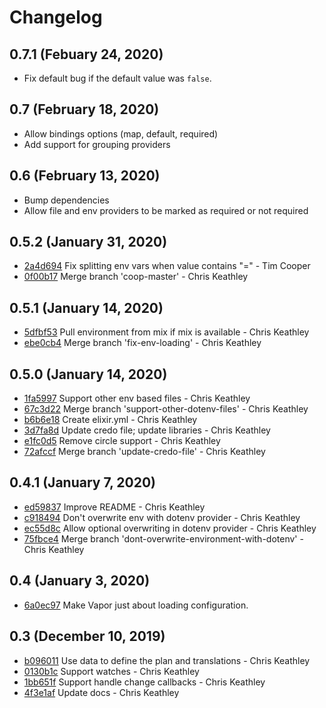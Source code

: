 # Changelog

## 0.7.1 (Febuary 24, 2020)

* Fix default bug if the default value was `false`.

## 0.7 (February 18, 2020)

* Allow bindings options (map, default, required)
* Add support for grouping providers

## 0.6 (February 13, 2020)

* Bump dependencies
* Allow file and env providers to be marked as required or not required

## 0.5.2 (January 31, 2020)

* [2a4d694](https://github.com/keathley/vapor/commit/2a4d6944d1bbe4302ba38db15d4ca087e8268e32) Fix splitting env vars when value contains "=" - Tim Cooper
* [0f00b17](https://github.com/keathley/vapor/commit/0f00b176d1a365b2c61238f4705b1c1d4cce5a3c) Merge branch 'coop-master' - Chris Keathley

## 0.5.1 (January 14, 2020)

* [5dfbf53](https://github.com/keathley/vapor/commit/5dfbf53e2825e3401d7239aa6e6dacf1511577a6) Pull environment from mix if mix is available - Chris Keathley
* [ebe0cb4](https://github.com/keathley/vapor/commit/ebe0cb417fa586cdd04b0690272606d87ce52b4d) Merge branch 'fix-env-loading' - Chris Keathley

## 0.5.0 (January 14, 2020)

* [1fa5997](https://github.com/keathley/vapor/commit/1fa59975c142efd12cc1673d03c64cfbc302f49f) Support other env based files - Chris Keathley
* [67c3d22](https://github.com/keathley/vapor/commit/67c3d22a66dd122d7f3c8cc6eeb0e58898d98048) Merge branch 'support-other-dotenv-files' - Chris Keathley
* [b6b6e18](https://github.com/keathley/vapor/commit/b6b6e1841e9a9be999b260bc82d9c1e2e0d0e0a1) Create elixir.yml - Chris Keathley
* [3d7fa8d](https://github.com/keathley/vapor/commit/3d7fa8d6ac5623f970fc7d11cc7d117fadf0fe2c) Update credo file; update libraries - Chris Keathley
* [e1fc0d5](https://github.com/keathley/vapor/commit/e1fc0d512fd781bf1fa16d55ca48fe7f2bfe03c0) Remove circle support - Chris Keathley
* [72afccf](https://github.com/keathley/vapor/commit/72afccffee405db8d2a9d2708f677080117721ed) Merge branch 'update-credo-file' - Chris Keathley

## 0.4.1 (January 7, 2020)

* [ed59837](https://github.com/keathley/vapor/commit/ed59837f19ba7117b7b325722dc09d0ed919074e) Improve README - Chris Keathley
* [c918494](https://github.com/keathley/vapor/commit/c91849491d72bf41f4bb62b23460d0b27c28f9c6) Don't overwrite env with dotenv provider - Chris Keathley
* [ec55d8c](https://github.com/keathley/vapor/commit/ec55d8c9610e2eafa55277d2f330828cdeba45ca) Allow optional overwriting in dotenv provider - Chris Keathley
* [75fbce4](https://github.com/keathley/vapor/commit/75fbce4cc53eccae6027dfd5e9e2a5570b6108c2) Merge branch 'dont-overwrite-environment-with-dotenv' - Chris Keathley

## 0.4 (January 3, 2020)

* [6a0ec97](https://github.com/keathley/vapor/commit/6a0ec9796b75859b93def7fae65efa753633f2b6) Make Vapor just about loading configuration.

## 0.3 (December 10, 2019)

* [b096011](https://github.com/keathley/vapor/commit/b0960111232754c4c2b4441522e68c0e7791a64e) Use data to define the plan and translations - Chris Keathley
* [0130b1c](https://github.com/keathley/vapor/commit/0130b1c963dddae8454ba5727b0942106bf7a211) Support watches - Chris Keathley
* [1bb651f](https://github.com/keathley/vapor/commit/1bb651f8528bed3650bce78bb7671012a24ddba0) Support handle change callbacks - Chris Keathley
* [4f3e1af](https://github.com/keathley/vapor/commit/4f3e1afb087b2996d1b77931e62f4ca0f3e545b0) Update docs - Chris Keathley
